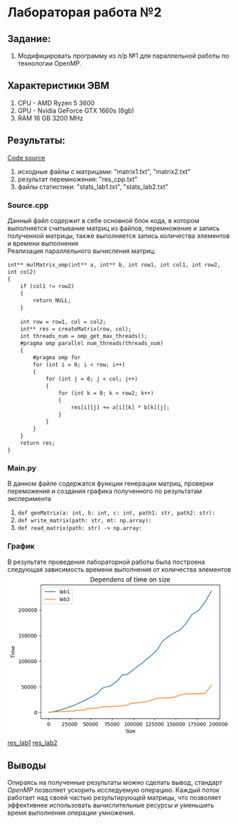 # Лабораторая работа №2

## Задание: 
1. Модифицировать программу из л/р №1 для параллельной работы по технологии OpenMP.

## Характеристики ЭВМ
1. CPU - AMD Ryzen 5 3600
2. GPU - Nvidia GeForce GTX 1660s (6gb)
3. RAM 16 GB 3200 MHz

## Результаты: 
[Code source](https://github.com/c0de1sl1fe/multithreading/tree/main/lab1)
1. исходные файлы с матрицами: "matrix1.txt", "matrix2.txt" 
2. результат перемножения: "res_cpp.txt"
3. файлы статистики: "stats_lab1.txt", "stats_lab2.txt"

### Source.cpp
Данный файл содержит в себе основной блок кода, в котором выполняется считывание матриц из файлов, перемножение и запись полученной матрицы, также выполняется запись количества элементов и времени выполнения<br>
Реализация параллельного вычисления матриц:
```
int** mulMatrix_omp(int** a, int** b, int row1, int col1, int row2, int col2)
{
    if (col1 != row2)
    {
        return NULL;
    }

    int row = row1, col = col2;
    int** res = createMatrix(row, col);
    int threads_num = omp_get_max_threads();
    #pragma omp parallel num_threads(threads_num)
    {
        #pragma omp for 
        for (int i = 0; i < row; i++)
        {
            for (int j = 0; j < col; j++)
            {
                for (int k = 0; k < row2; k++)
                {
                    res[i][j] += a[i][k] * b[k][j];
                }
            }
        }
    }
    return res;
}
```

### Main.py
В данном файле содержатся функции генерации матриц, проверки переможения и создания графика полученного по результатам эксперимента

1. `def genMatrix(a: int, b: int, c: int, path1: str, path2: str):`
2. `def write_matrix(path: str, mt: np.array):`
3. `def read_matrix(path: str) -> np.array:`

### График 
В результате проведения лабораторной работы была построена следующая зависимость времени выполнения от количества элементов<br>
![alt text](output.png)
[res_lab1](stats_lab1.txt)
[res_lab2](stats_lab2.txt)
## Выводы
Опираясь на полученные результаты можно сделать вывод, стандарт _OpenMP_ позволяет ускорить исследуемую операцию. Каждый поток работает над своей частью результирующей матрицы, что позволяет эффективнее использовать вычислительные ресурсы и уменьшить время выполнения операции умножения.
